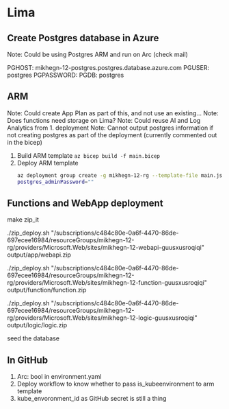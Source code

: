 # Lima

## Create Postgres database in Azure

Note: Could be using Postgres ARM and run on Arc (check mail)

PGHOST: mikhegn-12-postgres.postgres.database.azure.com
PGUSER: postgres
PGPASSWORD: 
PGDB: postgres

## ARM

Note: Could create App Plan as part of this, and not use an existing...
Note: Does functions need storage on Lima?
Note: Could reuse AI and Log Analytics from 1. deployment
Note: Cannot output postgres information if not creating postgres as part of the deployment (currently commented out in the bicep)

1. Build ARM template
    `az bicep build -f main.bicep`
1. Deploy ARM template
    ```bash
    az deployment group create -g mikhegn-12-rg --template-file main.json --parameters location=centraluseuap name_prefix=mikhegn-12 kubeEnvironment_id=""
    postgres_adminPassword=""
    ```

## Functions and WebApp deployment

make zip_it

./zip_deploy.sh "/subscriptions/c484c80e-0a6f-4470-86de-697ecee16984/resourceGroups/mikhegn-12-rg/providers/Microsoft.Web/sites/mikhegn-12-webapi-guusxusroqiqi" output/app/webapi.zip

./zip_deploy.sh "/subscriptions/c484c80e-0a6f-4470-86de-697ecee16984/resourceGroups/mikhegn-12-rg/providers/Microsoft.Web/sites/mikhegn-12-function-guusxusroqiqi" output/function/function.zip

./zip_deploy.sh "/subscriptions/c484c80e-0a6f-4470-86de-697ecee16984/resourceGroups/mikhegn-12-rg/providers/Microsoft.Web/sites/mikhegn-12-logic-guusxusroqiqi" output/logic/logic.zip

seed the database

## In GitHub

1. Arc: bool in environment.yaml
2. Deploy workflow to know whether to pass is_kubeenvironment to arm template
3. kube_envoronment_id as GitHub secret is still a thing
